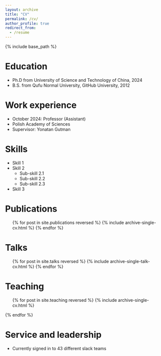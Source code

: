 ```yaml
---
layout: archive
title: "CV"
permalink: /cv/
author_profile: true
redirect_from:
  - /resume
---
```


{% include base_path %}

Education
======
* Ph.D from  University of Science and Technology of China, 2024
* B.S. from Qufu Normal University, GitHub University, 2012

Work experience
======
  * October 2024: Professor (Assistant) 
  * Polish Academy of Sciences
  * Supervisor: Yonatan Gutman


  
Skills
======
* Skill 1
* Skill 2
  * Sub-skill 2.1
  * Sub-skill 2.2
  * Sub-skill 2.3
* Skill 3

Publications
======
  <ul>{% for post in site.publications reversed %}
    {% include archive-single-cv.html %}
  {% endfor %}</ul>
  
Talks
======
  <ul>{% for post in site.talks reversed %}
    {% include archive-single-talk-cv.html  %}
  {% endfor %}</ul>
  
Teaching
======
  <ul>{% for post in site.teaching reversed %}
    {% include archive-single-cv.html %}
      </ul>
  {% endfor %}</ul>
  
Service and leadership
======
* Currently signed in to 43 different slack teams
